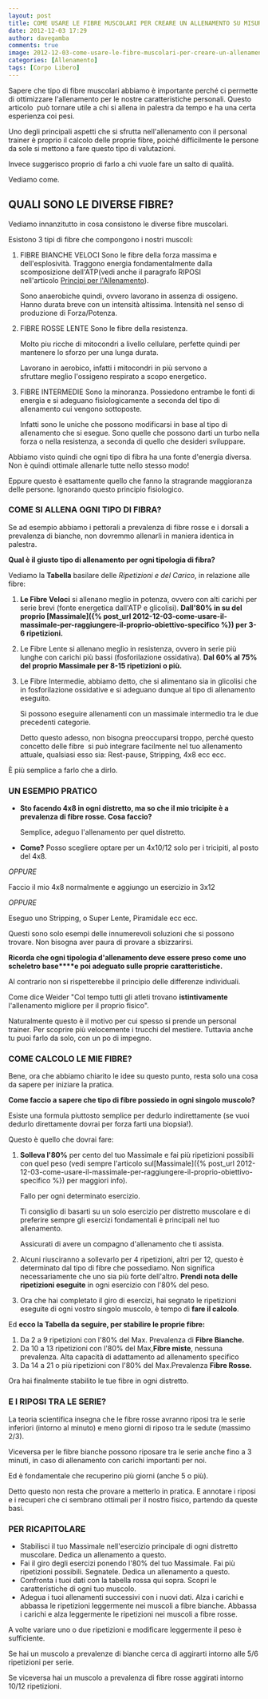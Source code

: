 ```yaml
---
layout: post
title: COME USARE LE FIBRE MUSCOLARI PER CREARE UN ALLENAMENTO SU MISURA
date: 2012-12-03 17:29
author: davegamba
comments: true
image: 2012-12-03-come-usare-le-fibre-muscolari-per-creare-un-allenamento-su-misura.jpg
categories: [Allenamento]
tags: [Corpo Libero]
---
```


Sapere che tipo di fibre muscolari abbiamo è importante perché ci permette di ottimizzare l'allenamento per le nostre caratteristiche personali.
Questo articolo  può tornare utile a chi si allena in palestra da tempo e ha una certa esperienza coi pesi.

Uno degli principali aspetti che si sfrutta nell'allenamento con il personal trainer è proprio il calcolo delle proprie fibre, poiché difficilmente le persone da sole si mettono a fare questo tipo di valutazioni.

Invece suggerisco proprio di farlo a chi vuole fare un salto di qualità.

Vediamo come.

## QUALI SONO LE DIVERSE FIBRE?

Vediamo innanzitutto in cosa consistono le diverse fibre muscolari.

Esistono 3 tipi di fibre che compongono i nostri muscoli:

1.	FIBRE BIANCHE VELOCI
	Sono le fibre della forza massima e dell'esplosività.
	Traggono energia fondamentalmente dalla scomposizione dell'ATP(vedi anche il paragrafo RIPOSI nell'articolo [Principi per l'Allenamento](http://davegamba.blogspot.com.es/2012/11/come-rendere-un-allenamento-efficace-i.html)).
	
	Sono anaerobiche quindi, ovvero lavorano in assenza di ossigeno.
	Hanno durata breve con un intensità altissima. Intensità nel senso di produzione di Forza/Potenza.
2.	FIBRE ROSSE LENTE
	Sono le fibre della resistenza.
	
	Molto piu ricche di mitocondri a livello cellulare, perfette quindi per mantenere lo sforzo per una lunga durata.
	
	Lavorano in aerobico, infatti i mitocondri in più servono a sfruttare meglio l'ossigeno respirato a scopo energetico.
3.	FIBRE INTERMEDIE
	Sono la minoranza. Possiedono entrambe le fonti di energia e si adeguano fisiologicamente a seconda del tipo di allenamento cui vengono sottoposte.
	
	Infatti sono le uniche che possono modificarsi in base al tipo di allenamento che si esegue. Sono quelle che possono darti un turbo nella forza o nella resistenza, a seconda di quello che desideri sviluppare.
	
Abbiamo visto quindi che ogni tipo di fibra ha una fonte d'energia diversa.
Non è quindi ottimale allenarle tutte nello stesso modo!

Eppure questo è esattamente quello che fanno la stragrande maggioranza delle persone.
Ignorando questo principio fisiologico.

### COME SI ALLENA OGNI TIPO DI FIBRA?

Se ad esempio abbiamo i pettorali a prevalenza di fibre rosse e i dorsali a prevalenza di bianche, non dovremmo allenarli in maniera identica in palestra.

**Qual è il giusto tipo di allenamento per ogni tipologia di fibra?**

Vediamo la **Tabella** basilare delle _Ripetizioni e del Carico_, in relazione alle fibre:
1.	**Le Fibre Veloci** si allenano meglio in potenza, ovvero con alti carichi per serie brevi (fonte energetica dall'ATP e glicolisi).
	**Dall'80% in su del proprio [Massimale]({% post_url 2012-12-03-come-usare-il-massimale-per-raggiungere-il-proprio-obiettivo-specifico %}) per 3-6 ripetizioni.**
2.	Le Fibre Lente si allenano meglio in resistenza, ovvero in serie più lunghe con carichi più bassi (fosforilazione ossidativa).
	**Dal 60% al 75% del proprio Massimale per 8-15 ripetizioni o più.**
3.	Le Fibre Intermedie, abbiamo detto, che si alimentano sia in glicolisi che in fosforilazione ossidative e si adeguano dunque al tipo di allenamento eseguito.
	
	Si possono eseguire allenamenti con un massimale intermedio tra le due precedenti categorie.
	
	Detto questo adesso, non bisogna preoccuparsi troppo, perché questo concetto delle fibre  si può integrare facilmente nel tuo allenamento attuale, qualsiasi esso sia: Rest-pause, Stripping, 4x8 ecc ecc.

È più semplice a farlo che a dirlo.

### UN ESEMPIO PRATICO

-	**Sto facendo 4x8 in ogni distretto, ma so che il mio tricipite è a prevalenza di fibre rosse. Cosa faccio?**
	
	Semplice, adeguo l'allenamento per quel distretto.
-	**Come?**
	Posso scegliere optare per un 4x10/12 solo per i tricipiti, al posto del 4x8.

_OPPURE_

Faccio il mio 4x8 normalmente e aggiungo un esercizio in 3x12

_OPPURE_

Eseguo uno Stripping, o Super Lente, Piramidale ecc ecc.

Questi sono solo esempi delle innumerevoli soluzioni che si possono trovare.
Non bisogna aver paura di provare a sbizzarirsi.

**Ricorda che ogni tipologia d'allenamento deve essere preso come uno scheletro base****e poi adeguato sulle proprie caratteristiche.**

Al contrario non si rispetterebbe il principio delle differenze individuali.

Come dice Weider "Col tempo tutti gli atleti trovano **istintivamente** l'allenamento migliore per il proprio fisico".

Naturalmente questo è il motivo per cui spesso si prende un personal trainer. Per scoprire più velocemente i trucchi del mestiere. Tuttavia anche tu puoi farlo da solo, con un po di impegno.

### COME CALCOLO LE MIE FIBRE?

Bene, ora che abbiamo chiarito le idee su questo punto, resta solo una cosa da sapere per iniziare la pratica.

**Come faccio a sapere che tipo di fibre possiedo in ogni singolo muscolo?**

Esiste una formula piuttosto semplice per dedurlo indirettamente (se vuoi dedurlo direttamente dovrai per forza farti una biopsia!).

Questo è quello che dovrai fare:

1.	**Solleva l'80%** per cento del tuo Massimale e fai più ripetizioni possibili con quel peso (vedi sempre l'articolo sul[Massimale]({% post_url 2012-12-03-come-usare-il-massimale-per-raggiungere-il-proprio-obiettivo-specifico %}) per maggiori info).
	
	Fallo per ogni determinato esercizio.
	
	Ti consiglio di basarti su un solo esercizio per distretto muscolare e di preferire sempre gli esercizi fondamentali è principali nel tuo allenamento.
	
	Assicurati di avere un compagno d'allenamento che ti assista.
2.	Alcuni riusciranno a sollevarlo per 4 ripetizioni, altri per 12, questo è determinato dal tipo di fibre che possediamo. Non significa necessariamente che uno sia più forte dell'altro.
	**Prendi nota delle ripetizioni eseguite** in ogni esercizio con l'80% del peso.
3.	Ora che hai completato il giro di esercizi, hai segnato le ripetizioni eseguite di ogni vostro singolo muscolo, è tempo di **fare il calcolo**.

Ed **ecco la Tabella da seguire, per stabilire le proprie fibre:**
1.	Da 2 a 9 ripetizioni con l'80% del Max. Prevalenza di **Fibre Bianche.​**
2.	Da 10 a 13 ripetizioni con l'80% del Max,**Fibre miste**, nessuna prevalenza. Alta capacità di adattamento ad allenamento specifico
3.	Da 14 a 21 o più ripetizioni con l'80% del Max.Prevalenza **Fibre Rosse.**

Ora hai finalmente stabilito le tue fibre in ogni distretto.

### E I RIPOSI TRA LE SERIE?

La teoria scientifica insegna che le fibre rosse avranno riposi tra le serie inferiori (intorno al minuto) e meno giorni di riposo tra le sedute (massimo 2/3).

Viceversa per le fibre bianche possono riposare tra le serie anche fino a 3 minuti, in caso di allenamento con carichi importanti per noi.

Ed è fondamentale che recuperino più giorni (anche 5 o più).

Detto questo non resta che provare a metterlo in pratica. E annotare i riposi e i recuperi che ci sembrano ottimali per il nostro fisico, partendo da queste basi.

### PER RICAPITOLARE﻿

*	Stabilisci il tuo Massimale nell'esercizio principale di ogni distretto muscolare. Dedica un allenamento a questo.
*	Fai il giro degli esercizi ponendo l'80% del tuo Massimale. Fai più ripetizioni possibili. Segnatele. Dedica un allenamento a questo.
*	Confronta i tuoi dati con la tabella rossa qui sopra. Scopri le caratteristiche di ogni tuo muscolo.
*	Adegua i tuoi allenamenti successivi con i nuovi dati. Alza i carichi e abbassa le ripetizioni leggermente nei muscoli a fibre bianche. Abbassa i carichi e alza leggermente le ripetizioni nei muscoli a fibre rosse.

A volte variare uno o due ripetizioni e modificare leggermente il peso è sufficiente.

Se hai un muscolo a prevalenze di bianche cerca di aggirarti intorno alle 5/6 ripetizioni per serie.

Se viceversa hai un muscolo a prevalenza di fibre rosse aggirati intorno 10/12 ripetizioni.